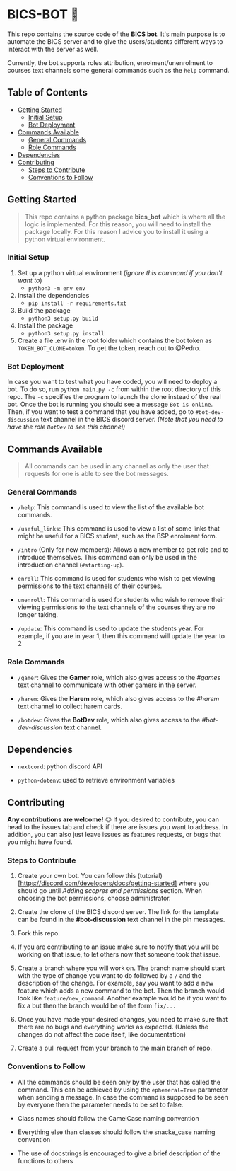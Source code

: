 # BICS-BOT 🤖
This repo contains the source code of the **BICS bot**. It's main purpose is to automate the BICS server and to give the users/students different ways
to interact with the server as well.

Currently, the bot supports roles attribution, enrolment/unenrolment to courses text channels some general commands such as the `help` command.

## Table of Contents
- [Getting Started](#getting-started)
    - [Initial Setup](#initial-setup)
    - [Bot Deployment](#bot-deployment)
- [Commands Available](#commands-available)
    - [General Commands](#general-commands)
    - [Role Commands](#role-commands)
- [Dependencies](#dependencies)
- [Contributing](#contributing)
    - [Steps to Contribute](#steps-to-contribute)
    - [Conventions to Follow](#conventions-to-follow)

## Getting Started
> This repo contains a python package **bics_bot** which is where all the logic is implemented. For this reason, you will need to install the package locally.
For this reason I advice you to install it using a python virtual environment.

### Initial Setup
1. Set up a python virtual environment (*ignore this command if you don't want to*)
    - `python3 -m env env`
1. Install the dependencies
    - `pip install -r requirements.txt`
1. Build the package
    - `python3 setup.py build`
1. Install the package
    - `python3 setup.py install`
1. Create a file .env in the root folder which contains the bot token as `TOKEN_BOT_CLONE=token`. To get the token, reach out to @Pedro. 

### Bot Deployment
In case you want to test what you have coded, you will need to deploy a bot. To do so, run `python main.py -c` from within the root directory of this repo. The `-c` specifies the program to launch the clone instead of the real bot.
Once the bot is running you should see a message `Bot is online`. 
Then, if you want to test a command that you have added, go to `#bot-dev-discussion` text channel in the BICS discord server. *(Note that you need to have the role `BotDev` to see this channel)*


## Commands Available
> All commands can be used in any channel as only the user that requests for one is able to see the bot messages.

### General Commands
- `/help`: This command is used to view the list of the available bot commands.
  
- `/useful_links`: This command is used to view a list of some links that might be useful for a BICS student, such as the BSP enrolment form.

- `/intro` (Only for new members): Allows a new member to get role and to introduce themselves. This command can only be used in the introduction channel (`#starting-up`).

- `enroll`: This command is used for students who wish to get viewing permissions to the text channels of their courses.

- `unenroll`: This command is used for students who wish to remove their viewing permissions to the text channels of the courses they are no longer taking.

- `/update`: This command is used to update the students year. For example, if you are in year 1, then this command will update the year to 2

### Role Commands

- `/gamer`: Gives the **Gamer** role, which also gives access to the *#games* text channel to communicate with other gamers in the server.

- `/harem`: Gives the **Harem** role, which also gives access to the *#harem* text channel to collect harem cards.

- `/botdev`: Gives the **BotDev** role, which also gives access to the *#bot-dev-discussion* text channel.


## Dependencies
- `nextcord`: python discord API

- `python-dotenv`: used to retrieve environment variables

## Contributing
**Any contributions are welcome!** 😉 If you desired to contribute, you can head to the issues tab and check if there are issues you want to 
address. In addition, you can also just leave issues as features requests, or bugs that you might have found.

### Steps to Contribute
1. Create your own bot. You can follow this (tutorial)[https://discord.com/developers/docs/getting-started] where you should go until *Adding scopres and permissions* section. When choosing the bot permissions, choose administrator.

1. Create the clone of the BICS discord server. The link for the template can be found in the **#bot-discussion** text channel in the pin messages.

1. Fork this repo.

1. If you are contributing to an issue make sure to notify that you will be working on that issue, to let others now that someone took that issue.

1. Create a branch where you will work on. The branch name should start with the type of change you want to do followed by a `/` and the description of the change. For example, say you want to add a new feature which adds a new command to the bot. Then the branch would look like `feature/new_command`. Another example would be if you want
to fix a but then the branch would be of the form `fix/...`

1. Once you have made your desired changes, you need to make sure that there are no bugs and everything works as expected. (Unless the changes do not affect the code itself, like documentation)

1. Create a pull request from your branch to the main branch of repo.

### Conventions to Follow
- All the commands should be seen only by the user that has called the command. This can be achieved by using the `ephemeral=True` parameter when sending a message. 
In case the command is supposed to be seen by everyone then the parameter needs to be set to false.

- Class names should follow the CamelCase naming convention

- Everything else than classes should follow the snacke_case naming convention

- The use of docstrings is encouraged to give a brief description of the functions to others 
